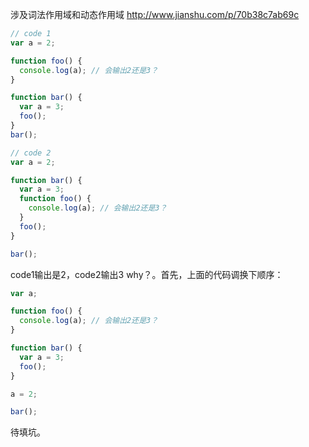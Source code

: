涉及词法作用域和动态作用域 http://www.jianshu.com/p/70b38c7ab69c

```js
// code 1
var a = 2;

function foo() {
  console.log(a); // 会输出2还是3？
}

function bar() {
  var a = 3;
  foo();
}
bar();

// code 2
var a = 2;

function bar() {
  var a = 3;
  function foo() {
    console.log(a); // 会输出2还是3？
  }
  foo();
}

bar();
```

code1输出是2，code2输出3 why？。首先，上面的代码调换下顺序：

```js
var a;

function foo() {
  console.log(a); // 会输出2还是3？
}

function bar() {
  var a = 3;
  foo();
}

a = 2;

bar();
```

待填坑。
